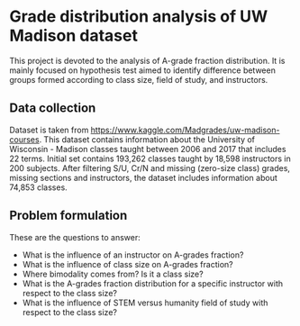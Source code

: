 # Grade distribution analysis of UW Madison dataset

This project is devoted to the analysis of A-grade fraction distribution. It is mainly focused on hypothesis test aimed to identify difference between groups formed according to class size, field of study, and instructors.

## Data collection

Dataset is taken from https://www.kaggle.com/Madgrades/uw-madison-courses. This dataset contains information about the University of Wisconsin - Madison classes taught between 2006 and 2017 that includes 22 terms. Initial set contains 193,262 classes taught by 18,598 instructors in 200 subjects. After filtering S/U, Cr/N and missing (zero-size class) grades, missing sections and instructors, the dataset includes information about 74,853 classes.

## Problem formulation

These are the questions to answer:

- What is the influence of an instructor on A-grades fraction?
- What is the influence of class size on A-grades fraction?
- Where bimodality comes from? Is it a class size?
- What is the A-grades fraction distribution for a specific instructor with respect to the class size?
- What is the influence of STEM versus humanity field of study with respect to the class size?
 
